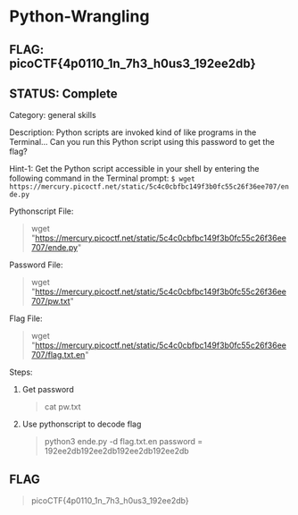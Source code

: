# Python-Wrangling

## FLAG: picoCTF{4p0110_1n_7h3_h0us3_192ee2db}

## STATUS: Complete

Category: general skills

Description: Python scripts are invoked kind of like programs in the Terminal... Can you run this Python script using this password to get the flag?

Hint-1: Get the Python script accessible in your shell by entering the following command in the Terminal prompt: `$ wget https://mercury.picoctf.net/static/5c4c0cbfbc149f3b0fc55c26f36ee707/ende.py`

Pythonscript File:
> wget "https://mercury.picoctf.net/static/5c4c0cbfbc149f3b0fc55c26f36ee707/ende.py"

Password File:
> wget "https://mercury.picoctf.net/static/5c4c0cbfbc149f3b0fc55c26f36ee707/pw.txt"

Flag File:
> wget "https://mercury.picoctf.net/static/5c4c0cbfbc149f3b0fc55c26f36ee707/flag.txt.en"

Steps:

1. Get password
   > cat pw.txt
2. Use pythonscript to decode flag
    > python3 ende.py -d flag.txt.en
    > password = 192ee2db192ee2db192ee2db192ee2db

## FLAG

> picoCTF{4p0110_1n_7h3_h0us3_192ee2db}
